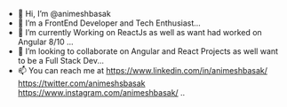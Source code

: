 - 👋 Hi, I’m @animeshbasak
- 👀 I’m a FrontEnd Developer and Tech Enthusiast...
- 🌱 I’m currently Working on ReactJs as well as want had worked on Angular 8/10 ...
- 💞️ I’m looking to collaborate on Angular and React Projects as well want to be a Full Stack Dev...
- 📫 You can reach me at https://www.linkedin.com/in/animeshbasak/
                         https://twitter.com/animeshsbasak
                         https://www.instagram.com/animeshbasak/
..

<!---
animeshbasak/animeshbasak is a ✨ special ✨ repository because its `README.md` (this file) appears on your GitHub profile.
You can click the Preview link to take a look at your changes.
--->
